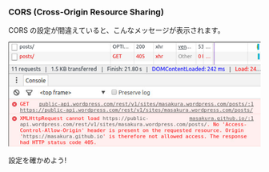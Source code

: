 ### CORS (Cross-Origin Resource Sharing)

CORS の設定が間違えていると、こんなメッセージが表示されます。

![許可されていないエラー](resources/not-permit.jpg)

設定を確かめよう!
